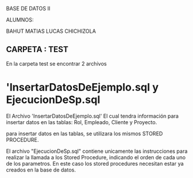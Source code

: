 BASE DE DATOS II

ALUMNOS:

BAHUT MATIAS
LUCAS CHICHIZOLA 

##  CARPETA : TEST ### 
En la carpeta test se encontrar 2 archivos 
# 'InsertarDatosDeEjemplo.sql y  EjecucionDeSp.sql #




El Archivo 'InsertarDatosDeEjemplo.sql' 
El cual tendra información para insertar datos en las tablas:  Rol, Empleado, Cliente y Proyecto.

para insertar datos en las tablas, se utilizara los mismos STORED PROCEDURE.


El archivo "EjecucionDeSp.sql" 
contiene unicamente las instrucciones para realizar la llamada a los Stored Procedure, indicando el orden de cada uno de los parametros.
En este caso los stored procedures necesitan estar ya creados en la base de datos.


